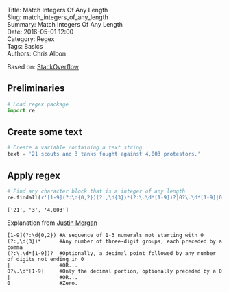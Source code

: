 Title: Match Integers Of Any Length  
Slug: match_integers_of_any_length  
Summary: Match Integers Of Any Length  
Date: 2016-05-01 12:00  
Category: Regex  
Tags: Basics  
Authors: Chris Albon  

Based on: [StackOverflow](http://stackoverflow.com/questions/5917082/regular-expression-to-match-numbers-with-or-without-commas-and-decimals-in-text)

## Preliminaries


```python
# Load regex package
import re
```

## Create some text


```python
# Create a variable containing a text string
text = '21 scouts and 3 tanks fought against 4,003 protestors.'
```

## Apply regex


```python
# Find any character block that is a integer of any length
re.findall(r'[1-9](?:\d{0,2})(?:,\d{3})*(?:\.\d*[1-9])?|0?\.\d*[1-9]|0', text)
```




    ['21', '3', '4,003']



Explanation from [Justin Morgan](http://stackoverflow.com/users/399649/justin-morgan)

    [1-9](?:\d{0,2}) #A sequence of 1-3 numerals not starting with 0
    (?:,\d{3})*      #Any number of three-digit groups, each preceded by a comma
    (?:\.\d*[1-9])?  #Optionally, a decimal point followed by any number of digits not ending in 0
    |                #OR...
    0?\.\d*[1-9]     #Only the decimal portion, optionally preceded by a 0
    |                #OR...
    0                #Zero.
